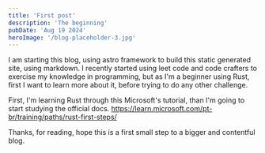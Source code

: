 ```yaml
---
title: 'First post'
description: 'The beginning'
pubDate: 'Aug 19 2024'
heroImage: '/blog-placeholder-3.jpg'
---
```



I am starting this blog, using astro framework to build this static generated site, using markdown.
I recently started using leet code and code crafters to exercise my knowledge in programming, 
but as I'm a beginner using Rust, first I want to learn more about it, before trying to do any other challenge.

First, I'm learning Rust through this Microsoft's tutorial, than I'm going to start studying the official docs.
https://learn.microsoft.com/pt-br/training/paths/rust-first-steps/

Thanks, for reading, hope this is a first small step to a bigger and contentful blog.
